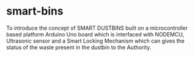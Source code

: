 # smart-bins
To introduce the concept of SMART DUSTBINS built on a microcontroller based platform Arduino Uno board which is interfaced with NODEMCU, Ultrasonic sensor and a Smart Locking Mechanism which can gives the status of the waste present in the dustbin to the Authority.     
